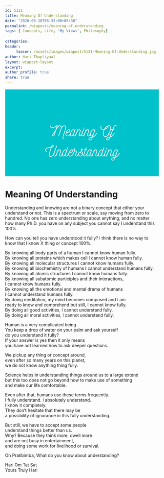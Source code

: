 ```yaml
--- 
id: 5121 
title: Meaning Of Understanding
date: "2020-03-18T08:33:00+05:30"
permalink: /wiaposts/meaning-of-understanding
tags: [ Concepts, Life, 'My Views', Philosophy]    

categories: 
header:
     teaser: /assets/images/wiapost/5121-Meaning-Of-Understanding.jpg
author: Hari Thapliyaal 
layout: wiapost-layout
excerpt:  
author_profile: true 
share: true 
---
```


![Meaning Of Understanding](/assets/images/wiapost/5121-Meaning-Of-Understanding.jpg)     
   
# Meaning Of Understanding
       
Understanding and knowing are not a binary concept that either your understand or not. This is a spectrum or scale, say moving from zero to hundred. No one has zero understanding about anything, and no matter how many Ph.D. you have on any subject you cannot say I understand this 100%.    
    
How can you tell you have understood it fully? I think there is no way to know that I know X thing or concept 100%.    
    
By knowing all body parts of a human I cannot know human fully.     
By knowing all proteins which makes cell I cannot know human fully.     
By knowing all molecular structures I cannot know humans fully.     
By knowing all biochemistry of humans I cannot understand humans fully.     
By knowing all atomic structures I cannot know humans fully.     
By knowing all subatomic participles and their interactions,     
I cannot know humans fully.     
By knowing all the emotional and mental drama of humans     
I cannot understand humans fully.     
By doing meditation, my mind becomes composed and I am     
ready to know and comprehend but still, I cannot know fully.     
By doing all good activities, I cannot understand fully.     
By doing all moral activities, I cannot understand fully.    
    
Human is a very complicated being.     
You keep a drop of water on your palm and ask yourself     
do you understand it fully?     
If your answer is yes then it only means     
you have not learned how to ask deeper questions.    
    
We pickup any thing or concept around,     
even after so many years on this planet,     
we do not know anything thing fully.    
    
Science helps in understanding things around us to a large extend     
but this too does not go beyond how to make use of something     
and make our life comfortable.    
    
Even after that, humans use these terms frequently.     
I fully understand. I absolutely understand.     
I know it completely.     
They don’t hesitate that there may be     
a possibility of ignorance in this fully understanding.    
    
But still, we have to accept some people     
understand things better than us.     
Why? Because they think more, dwell more     
and are not busy in entertainment,     
and doing some work for livelihood or survival.    
    
Oh Pratibimba, What do you know about understanding?    
    
Hari Om Tat Sat     
Yours Truly Hari    
